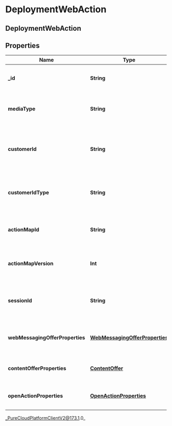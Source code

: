 # DeploymentWebAction

## DeploymentWebAction

## Properties

|Name | Type | Description | Notes|
|------------ | ------------- | ------------- | -------------|
| **_id** | **String** | System-generated UUID for the action. | |
| **mediaType** | **String** | Action media type used to deliver the action. | |
| **customerId** | **String** | ID string of the customer that the action was triggered for. | [optional] |
| **customerIdType** | **String** | Type of the customer ID that the action was triggered for. | [optional] |
| **actionMapId** | **String** | ID of the action map that triggered the action. | |
| **actionMapVersion** | **Int** | Version of the action map that triggered the action. | |
| **sessionId** | **String** | ID of the session that the action was triggered for. | |
| **webMessagingOfferProperties** | [**WebMessagingOfferProperties**](WebMessagingOfferProperties) | Web messaging offer specific properties. | [optional] |
| **contentOfferProperties** | [**ContentOffer**](ContentOffer) | Content offer specific properties. | [optional] |
| **openActionProperties** | [**OpenActionProperties**](OpenActionProperties) | Open action specific properties. | [optional] |



_PureCloudPlatformClientV2@173.1.0_
